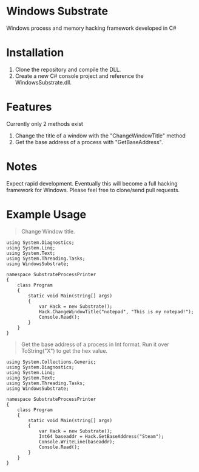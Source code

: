 # Windows Substrate
Windows process and memory hacking framework developed in C#

# Installation
1. Clone the repository and compile the DLL.
2. Create a new C# console project and reference the WindowsSubstrate.dll.

# Features
Currently only 2 methods exist
1. Change the title of a window with the "ChangeWindowTitle" method
2. Get the base address of a process with "GetBaseAddress".

# Notes
Expect rapid development. Eventually this will become a full hacking framework for Windows.
Please feel free to clone/send pull requests.

# Example Usage
>Change Window title.
```using System.Collections.Generic;
using System.Diagnostics;
using System.Linq;
using System.Text;
using System.Threading.Tasks;
using WindowsSubstrate;

namespace SubstrateProcessPrinter
{
    class Program
    {
        static void Main(string[] args)
        {
            var Hack = new Substrate();
            Hack.ChangeWindowTitle("notepad", "This is my notepad!");
            Console.Read();
        }
    }
}
```





>Get the base address of a process in Int format. Run it over ToString("X") to get the hex value.

```using System;
using System.Collections.Generic;
using System.Diagnostics;
using System.Linq;
using System.Text;
using System.Threading.Tasks;
using WindowsSubstrate;

namespace SubstrateProcessPrinter
{
    class Program
    {
        static void Main(string[] args)
        {
            var Hack = new Substrate();
            Int64 baseaddr = Hack.GetBaseAddress("Steam");
            Console.WriteLine(baseaddr);
            Console.Read();
        }
    }
}
```
